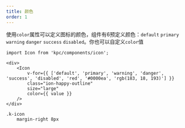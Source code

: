 ```yaml
---
title: 颜色 
order: 1
---
```


使用`color`属性可以定义图标的颜色，组件有6预定义颜色：`default` `primary` `warning` `danger` `success`
`disabled`。你也可以自定义`color`值

```vdt
import Icon from 'kpc/components/icon';

<div>
    <Icon 
        v-for={{ ['default', 'primary', 'warning', 'danger', 'success', 'disabled', 'red', '#0000ea', 'rgb(183, 18, 193)'] }}
        class="ion-happy-outline" 
        size="large"
        color={{ value }}
    />
</div>
```

```styl
.k-icon
    margin-right 8px
```
